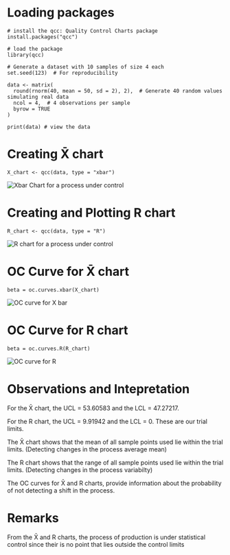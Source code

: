 # Loading packages
```{r}
# install the qcc: Quality Control Charts package
install.packages("qcc")

# load the package
library(qcc)

```

```{r}
# Generate a dataset with 10 samples of size 4 each
set.seed(123)  # For reproducibility

data <- matrix(
  round(rnorm(40, mean = 50, sd = 2), 2),  # Generate 40 random values simulating real data
  ncol = 4,  # 4 observations per sample
  byrow = TRUE
)

print(data) # view the data
```

# Creating X̄ chart
```{r}
X_chart <- qcc(data, type = "xbar")

```
![Xbar Chart for a process under control](https://github.com/user-attachments/assets/ffda37f6-62ac-42be-a4f1-e637923b001a)


# Creating and Plotting R chart
```{r}
R_chart <- qcc(data, type = "R")

```
![R chart for a process under control](https://github.com/user-attachments/assets/0696a34c-4460-4b81-a20c-8ace943fb377)

# OC Curve for X̄ chart
```{r}
beta = oc.curves.xbar(X_chart)

```
![OC curve for X bar](https://github.com/user-attachments/assets/dd05dd60-da9f-43fe-ad0a-9beae8e8f94d)

# OC Curve for R chart
```{r}
beta = oc.curves.R(R_chart)

```
![OC curve for R](https://github.com/user-attachments/assets/91e755f4-a654-4f78-bd6e-3137ff5f7cab)


# Observations and Intepretation
For the X̄ chart, the UCL = 53.60583 and the LCL =  47.27217. 

For the R chart, the UCL = 9.91942 and the LCL = 0. These are our trial limits.

The X̄ chart shows that the mean of all sample points used lie within the trial limits. (Detecting changes in the process average mean)

The R chart shows that the range of all sample points used lie within the trial limits. (Detecting changes in the process variabilty)

The OC curves for X̄ and R charts, provide information about the probability of not detecting a shift in the process.

# Remarks
From the X̄ and R charts, the process of production is under statistical control since their is no point that lies outside the control limits

